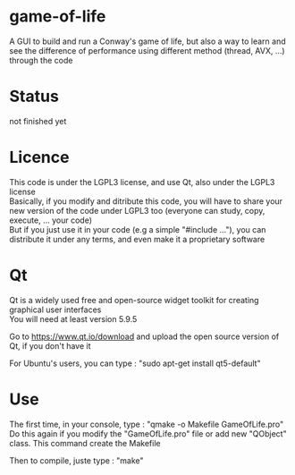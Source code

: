 # game-of-life
A GUI to build and run a Conway's game of life, but also a way to learn and see the difference of performance using different method (thread, AVX, ...)
through the code

# Status
not finished yet

# Licence
This code is under the LGPL3 license, and use Qt, also under the LGPL3 license  
Basically, if you modify and ditribute this code, you will have to share your new version of the code under LGPL3 too (everyone can study, copy, execute, ... your code)  
But if you just use it in your code (e.g a simple "#include ..."), you can distribute it under any terms, and even make it a proprietary software

# Qt
Qt is a widely used free and open-source widget toolkit for creating graphical user interfaces  
You will need at least version 5.9.5  

Go to https://www.qt.io/download and upload the open source version of Qt, if you don't have it  

For Ubuntu's users, you can type : "sudo apt-get install qt5-default"

# Use
The first time, in your console, type : "qmake -o Makefile GameOfLife.pro"  
Do this again if you modify the "GameOfLife.pro" file or add new "QObject" class. This command create the Makefile

Then to compile, juste type : "make"

